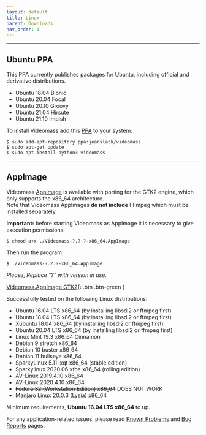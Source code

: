 ```yaml
---
layout: default
title: Linux
parent: Downloads
nav_order: 1
---
```


---

## Ubuntu PPA
This PPA currently publishes packages for Ubuntu, including official and 
derivative distributions.   

- Ubuntu 18.04 Bionic
- Ubuntu 20.04 Focal 
- Ubuntu 20.10 Groovy
- Ubuntu 21.04 Hirsute
- Ubuntu 21.10 Impish   

To install Videomass add this 
[PPA](https://launchpad.net/~jeanslack/+archive/ubuntu/videomass) to your system: 
  

`$ sudo add-apt-repository ppa:jeanslack/videomass`   
`$ sudo apt-get update`  
`$ sudo apt install python3-videomass`   
    
---

## AppImage
Videomass [AppImage](https://en.wikipedia.org/wiki/AppImage) is available with 
porting for the GTK2 engine, which only supports the x86_64 architecture.   
Note that Videomass AppImages **do not include** FFmpeg which must be installed separately.       

**Important:** before starting Videomass as AppImage it is necessary to give execution permissions:   

`$ chmod a+x ./Videomass-?.?.?-x86_64.AppImage`   

Then run the program:   

`$ ./Videomass-?.?.?-x86_64.AppImage`   

*Please, Replace "?" with version in use.*

[Videomass.AppImage GTK2](https://github.com/jeanslack/Videomass/releases/latest/download/Videomass-3.4.4-x86_64.AppImage){: .btn .btn-green }   

Successfully tested on the following Linux distributions:   
* Ubuntu 16.04 LTS x86_64 (by installing libsdl2 or ffmpeg first)
* Ubuntu 18.04 LTS x86_64 (by installing libsdl2 or ffmpeg first)
* Xubuntu 18.04 x86_64 (by installing libsdl2 or ffmpeg first)
* Ubuntu 20.04 LTS x86_64 (by installing libsdl2 or ffmpeg first)
* Linux Mint 19.3 x86_64 Cinnamon
* Debian 9 stretch x86_64
* Debian 10 buster x86_64
* Debian 11 bullseye x86_64
* SparkyLinux 5.11 lxqt x86_64 (stable edition)
* Sparkylinux 2020.06 xfce x86_64 (rolling edition)
* AV-Linux 2019.4.10 x86_64
* AV-Linux 2020.4.10 x86_64
* ~~Fedora 32 (Workstation Edition) x86_64~~ DOES NOT WORK
* Manjaro Linux 20.0.3 (Lysia) x86_64

Minimum requirements, **Ubuntu 16.04 LTS x86_64** to up.   

For any application-related issues, please read 
[Known Problems](../../known_problems) and [Bug Reports](../Bugs) pages.   
